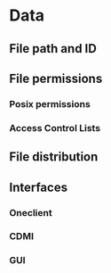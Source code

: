# Data
<!-- This file is referenced at least one time as "data.md" -->

## File path and ID
<!-- This header is referenced at least one time as "#file-path-and-id" -->

## File permissions

### Posix permissions
<!-- This header is referenced at least one time as "#posix-permissions" -->

### Access Control Lists
<!-- This header is referenced at least one time as "#access-control-lists" -->

## File distribution  <!-- link to replication & migration -->

## Interfaces

### Oneclient <!-- TODO: link to Oneclient -->

### CDMI <!-- short description + link -->

### GUI <!-- screenshots -->
